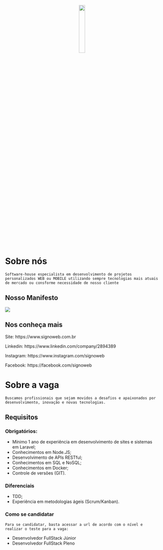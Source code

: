 
<div align="center">
  <img width="20%" src="https://site.signoweb.com.br/assets/images/logo-signo.svg" />
</div>

# Sobre nós
`Software-house especialista em desenvolvimento de projetos personalizados WEB ou MOBILE utilizando sempre tecnologias mais atuais de mercado ou consforme necessidade de nosso cliente`

## Nosso Manifesto
<img src="https://site.signoweb.com.br/assets/images/manifesto.png" />

## Nos conheça mais
<p>Site: https://www.signoweb.com.br</p>
<p>Linkedin: https://www.linkedin.com/company/2894389</p>
<p>Instagram: https://www.instagram.com/signoweb</p>
<p>Facebook: https://facebook.com/signoweb</p>

# Sobre a vaga
`Buscamos profissionais que sejam movidos a desafios e apaixonados por desenvolvimento, inovação e novas tecnologias.`

## Requisitos

### Obrigatórios:
* Mínimo 1 ano de experiência em desenvolvimento de sites e sistemas em Laravel;
* Conhecimentos em Node.JS;
* Desenvolvimento de APIs RESTful;
* Conhecimentos em SQL e NoSQL;
* Conhecimentos em Docker;
* Controle de versões (GIT).

### Diferenciais
* TDD;
* Experiência em metodologias ágeis (Scrum/Kanban).

### Como se candidatar
`Para se candidatar, basta acessar a url de acordo com o nível e realizar o teste para a vaga:`
* Desenvolvedor FullStack Júnior
* Desenvolvedor FullStack Pleno
